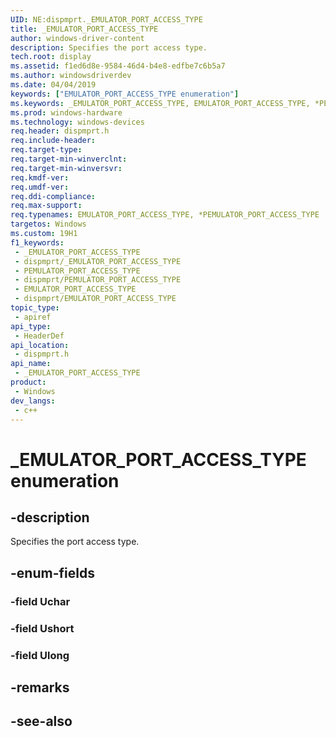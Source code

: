 ```yaml
---
UID: NE:dispmprt._EMULATOR_PORT_ACCESS_TYPE
title: _EMULATOR_PORT_ACCESS_TYPE
author: windows-driver-content
description: Specifies the port access type.
tech.root: display
ms.assetid: f1ed6d8e-9584-46d4-b4e8-edfbe7c6b5a7
ms.author: windowsdriverdev
ms.date: 04/04/2019
keywords: ["EMULATOR_PORT_ACCESS_TYPE enumeration"]
ms.keywords: _EMULATOR_PORT_ACCESS_TYPE, EMULATOR_PORT_ACCESS_TYPE, *PEMULATOR_PORT_ACCESS_TYPE,
ms.prod: windows-hardware
ms.technology: windows-devices
req.header: dispmprt.h
req.include-header: 
req.target-type: 
req.target-min-winverclnt: 
req.target-min-winversvr: 
req.kmdf-ver: 
req.umdf-ver: 
req.ddi-compliance: 
req.max-support: 
req.typenames: EMULATOR_PORT_ACCESS_TYPE, *PEMULATOR_PORT_ACCESS_TYPE
targetos: Windows
ms.custom: 19H1
f1_keywords:
 - _EMULATOR_PORT_ACCESS_TYPE
 - dispmprt/_EMULATOR_PORT_ACCESS_TYPE
 - PEMULATOR_PORT_ACCESS_TYPE
 - dispmprt/PEMULATOR_PORT_ACCESS_TYPE
 - EMULATOR_PORT_ACCESS_TYPE
 - dispmprt/EMULATOR_PORT_ACCESS_TYPE
topic_type:
 - apiref
api_type:
 - HeaderDef
api_location:
 - dispmprt.h
api_name:
 - _EMULATOR_PORT_ACCESS_TYPE
product:
 - Windows
dev_langs:
 - c++
---
```


# _EMULATOR_PORT_ACCESS_TYPE enumeration


## -description

Specifies the port access type.

## -enum-fields

### -field Uchar

### -field Ushort

### -field Ulong 

## -remarks

## -see-also

